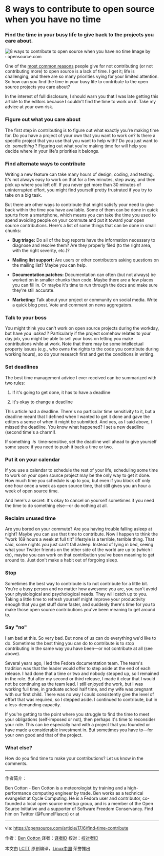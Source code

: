 8 ways to contribute to open source when you have no time
============================================================

### Find the time in your busy life to give back to the projects you care about.

![8 ways to contribute to open source when you have no time](https://opensource.com/sites/default/files/styles/image-full-size/public/images/law/LAW-patent_reform_520x292_10136657_1012_dc.png?itok=zLMswcrw "8 ways to contribute to open source when you have no time")
Image by : opensource.com

One of the [most common reasons][3] people give for not contributing (or not contributing more) to open source is a lack of time. I get it; life is challenging, and there are so many priorities vying for your limited attention. So how can you find the time in your busy life to contribute to the open source projects you care about?

In the interest of full disclosure, I should warn you that I was late getting this article to the editors because I couldn't find the time to work on it. Take my advice at your own risk.

### Figure out what you care about

The first step in contributing is to figure out what exactly you're making time for. Do you have a project of your own that you want to work on? Is there a specific project that you use that you want to help with? Do you just want to do  _something_ ? Figuring out what you're making time for will help you decide where in your life's priorities it belongs.

### Find alternate ways to contribute

Writing a new feature can take many hours of design, coding, and testing. It's not always easy to work on that for a few minutes, step away, and then pick up where you left off. If you never get more than 30 minutes of uninterrupted effort, you might find yourself pretty frustrated if you try to take on a big task.

But there are other ways to contribute that might satisfy your need to give back within the time you have available. Some of them can be done in quick spurts from a smartphone, which means you can take the time you used to spend avoiding people on your commute and put it toward your open source contributions. Here's a list of some things that can be done in small chunks:

*   **Bug triage:** Do all of the bug reports have the information necessary to diagnose and resolve them? Are they properly filed (to the right area, with the right severity, etc.)?

*   **Mailing list support:** Are users or other contributors asking questions on the mailing list? Maybe you can help.

*   **Documentation patches:** Documentation can often (but not always) be worked on in smaller chunks than code. Maybe there are a few places you can fill in. Or maybe it's time to run through the docs and make sure they're still accurate.

*   **Marketing:** Talk about your project or community on social media. Write a quick blog post. Vote and comment on news aggregators.

### Talk to your boss

You might think you can't work on open source projects during the workday, but have you  _asked_ ? Particularly if the project somehow relates to your day job, you might be able to sell your boss on letting you make contributions while at work. Note that there may be some intellectual property issues (e.g., who owns the rights to the code you contribute during working hours), so do your research first and get the conditions in writing.

### Set deadlines

The best time management advice I ever received can be summarized with two rules:

1.  If it's going to get done, it has to have a deadline

2.  It's okay to change a deadline

This article had a deadline. There's no particular time sensitivity to it, but a deadline meant that I defined when I wanted to get it done and gave the editors a sense of when it might be submitted. And yes, as I said above, I missed the deadline. You know what happened? I set a new deadline (second time's a charm!).

If something  _is_  time-sensitive, set the deadline well ahead to give yourself some space if you need to push it back a time or two.

### Put it on your calendar

If you use a calendar to schedule the rest of your life, scheduling some time to work on your open source project may be the only way to get it done. How much time you schedule is up to you, but even if you block off only one hour once a week as open source time, that still gives you an hour a week of open source time.

And here's a secret: It's okay to cancel on yourself sometimes if you need the time to do something else—or do nothing at all.

### Reclaim unused time

Are you bored on your commute? Are you having trouble falling asleep at night? Maybe you can use that time to contribute. Now I happen to think the "work 169 hours a week at full tilt" lifestyle is a terrible, terrible thing. That said, some nights you just can't fall asleep. Instead of lying in bed, seeing what your Twitter friends on the other side of the world are up to (which I do), maybe you can work on that contribution you've been meaning to get around to. Just don't make a habit out of forgoing sleep.

### Stop

Sometimes the best way to contribute is to not contribute for a little bit. You're a busy person and no matter how awesome you are, you can't avoid your physiological and psychological needs. They will catch up to you. Taking a little time to refresh yourself might improve your productivity enough that you get stuff done faster, and suddenly there's time for you to make those open source contributions you've been meaning to get around to.

### Say "no"

I am bad at this. So very bad. But none of us can do everything we'd like to do. Sometimes the best thing you can do to contribute is to stop contributing in the same way you have been—or not contribute at all (see above).

Several years ago, I led the Fedora documentation team. The team's tradition was that the leader would offer to step aside at the end of each release. I had done that a time or two and nobody stepped up, so I remained in the role. But after my second or third release, I made it clear that I would not be continuing as the team lead. I still enjoyed the work, but I was working full time, in graduate school half time, and my wife was pregnant with our first child. There was no way I could consistently give the level of effort that was required, so I stepped aside. I continued to contribute, but in a less-demanding capacity.

If you're getting to the point where you struggle to find the time to meet your obligations (self-imposed or not), then perhaps it's time to reconsider your role. This can be especially hard with a project that you founded or have made a considerable investment in. But sometimes you have to—for your own good and that of the project.

### What else?

How do you find time to make your contributions? Let us know in the comments.

--------------------------------------------------------------------------------

作者简介：

Ben Cotton - Ben Cotton is a meteorologist by training and a high-performance computing engineer by trade. Ben works as a technical evangelist at Cycle Computing. He is a Fedora user and contributor, co-founded a local open source meetup group, and is a member of the Open Source Initiative and a supporter of Software Freedom Conservancy. Find him on Twitter (@FunnelFiasco) or at


----------

via: https://opensource.com/article/17/6/find-time-contribute

作者：[Ben Cotton ][a]
译者：[译者ID](https://github.com/译者ID)
校对：[校对者ID](https://github.com/校对者ID)

本文由 [LCTT](https://github.com/LCTT/TranslateProject) 原创编译，[Linux中国](https://linux.cn/) 荣誉推出

[a]:https://opensource.com/users/bcotton
[1]:https://opensource.com/article/17/6/find-time-contribute?rate=qWRgPXlhEZchh_vXEplj6jLXd7P0QCwzxZFWYkqawCc
[2]:https://opensource.com/user/30131/feed
[3]:http://naramore.net/blog/why-people-don-t-contribute-to-os-projects-and-what-we-can-do-about-it
[4]:https://opensource.com/users/bcotton
[5]:https://opensource.com/article/17/6/find-time-contribute#comments
